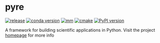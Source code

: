 # pyre

[![release](https://img.shields.io/github/v/release/pyre/pyre)](https://img.shields.io/github/v/release/pyre/pyre)
[![conda version](https://img.shields.io/conda/vn/conda-forge/pyre)](https://img.shields.io/conda/vn/conda-forge/pyre)
[![mm](https://github.com/pyre/pyre/actions/workflows/mm.yaml/badge.svg)](https://github.com/pyre/pyre/actions/workflows/mm.yaml)
[![cmake](https://github.com/pyre/pyre/actions/workflows/cmake.yaml/badge.svg)](https://github.com/pyre/pyre/actions/workflows/cmake.yaml)
[![PyPI version](https://badge.fury.io/py/pyre.svg)](https://badge.fury.io/py/pyre)

A framework for building scientific applications in Python. Visit the project [homepage](http://pyre.orthologue.com) for more info

[comment]: <> (end of file)
